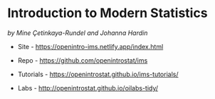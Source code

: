 # Introduction to Modern Statistics

*by Mine Çetinkaya-Rundel and Johanna Hardin*

* Site - https://openintro-ims.netlify.app/index.html
* Repo - https://github.com/openintrostat/ims

* Tutorials - https://openintrostat.github.io/ims-tutorials/
* Labs - http://openintrostat.github.io/oilabs-tidy/
